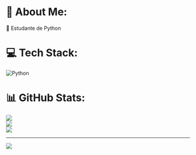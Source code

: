 # 💫 About Me:
🐍 Estudante de Python


# 💻 Tech Stack:
![Python](https://img.shields.io/badge/python-3670A0?style=flat&logo=python&logoColor=ffdd54)
# 📊 GitHub Stats:
![](https://github-readme-stats.vercel.app/api?username=GabrielBelenn&theme=gotham&hide_border=true&include_all_commits=false&count_private=false)<br/>
![](https://github-readme-streak-stats.herokuapp.com/?user=GabrielBelenn&theme=gotham&hide_border=true)<br/>
![](https://github-readme-stats.vercel.app/api/top-langs/?username=GabrielBelenn&theme=gotham&hide_border=true&include_all_commits=false&count_private=false&layout=compact)

---
[![](https://visitcount.itsvg.in/api?id=GabrielBelenn&icon=0&color=0)](https://visitcount.itsvg.in)

<!-- Proudly created with GPRM ( https://gprm.itsvg.in ) -->
